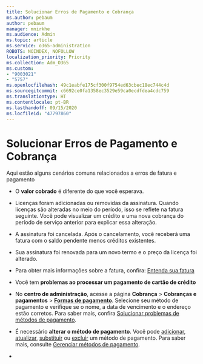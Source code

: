 ```yaml
---
title: Solucionar Erros de Pagamento e Cobrança
ms.author: pebaum
author: pebaum
manager: mnirkhe
ms.audience: Admin
ms.topic: article
ms.service: o365-administration
ROBOTS: NOINDEX, NOFOLLOW
localization_priority: Priority
ms.collection: Adm_O365
ms.custom:
- "9003021"
- "5757"
ms.openlocfilehash: 49c1eabfe175cf300f9754ed63cbec18ec744c4d
ms.sourcegitcommit: c6692ce0fa1358ec3529e59ca0ecdfdea4cdc759
ms.translationtype: HT
ms.contentlocale: pt-BR
ms.lasthandoff: 09/15/2020
ms.locfileid: "47797860"
---
```

# <a name="resolving-billing-and-payment-errors"></a>Solucionar Erros de Pagamento e Cobrança

Aqui estão alguns cenários comuns relacionados a erros de fatura e pagamento

- O **valor cobrado** é diferente do que você esperava.
- Licenças foram adicionadas ou removidas da assinatura. Quando licenças são alteradas no meio do período, isso se reflete na fatura seguinte. Você pode visualizar um crédito e uma nova cobrança do período de serviço anterior para explicar essa alteração.
- A assinatura foi cancelada. Após o cancelamento, você receberá uma fatura com o saldo pendente menos créditos existentes.
- Sua assinatura foi renovada para um novo termo e o preço da licença foi alterado.
- Para obter mais informações sobre a fatura, confira: [Entenda sua fatura](https://docs.microsoft.com/microsoft-365/commerce/billing-and-payments/understand-your-invoice2)
- Você tem **problemas ao processar um pagamento de cartão de crédito**
- No **centro de administração**, acesse a página **Cobrança**  >  **Cobranças e pagamentos**  >  **[Formas de pagamento](https://go.microsoft.com/fwlink/p/?linkid=2018806)**. Selecione seu método de pagamento e verifique se o nome, a data de vencimento e o endereço estão corretos. Para saber mais, confira [Solucionar problemas de métodos de pagamento](https://docs.microsoft.com/microsoft-365/commerce/billing-and-payments/manage-payment-methods#troubleshoot-payment-methods).

- É necessário **alterar o método de pagamento**. Você pode [adicionar](https://docs.microsoft.com/microsoft-365/commerce/billing-and-payments/manage-payment-methods?view=o365-worldwide#add-a-payment-method), [atualizar](https://docs.microsoft.com/microsoft-365/commerce/billing-and-payments/manage-payment-methods?view=o365-worldwide#update-payment-method-details), [substituir](https://docs.microsoft.com/microsoft-365/commerce/billing-and-payments/manage-payment-methods?view=o365-worldwide#replace-a-payment-method) ou [excluir](https://docs.microsoft.com/microsoft-365/commerce/billing-and-payments/manage-payment-methods?view=o365-worldwide#delete-a-payment-method) um método de pagamento. Para saber mais, consulte [Gerenciar métodos de pagamento](https://docs.microsoft.com/microsoft-365/commerce/billing-and-payments/manage-payment-methods?view=o365-worldwide).
- 